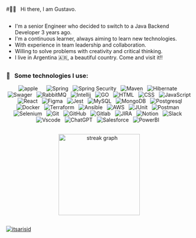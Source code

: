 #👋🏻 &nbsp;&nbsp;Hi there, I am Gustavo. 

##
- I'm a senior Engineer who decided to switch to a Java Backend Developer 3 years ago.
- I'm a continuous learner, always aiming to learn new technologies. 
- With experience in team leadership and collaboration.
- Willing to solve problems with creativity and critical thinking.
- I live in Argentina 🇦🇷, a beautiful country. Come and visit it!!
##

### 🎯 &nbsp;&nbsp;Some technologies I use:
<p align="center">
  <img src="https://img.shields.io/badge/Apple-gray?style=for-the-badge&logo=apple&logoColor=white" alt="apple" />&nbsp;&nbsp;
  <img src="https://img.shields.io/badge/Java-F80000?style=for-the-badge&logo=oracle&logoColor=white" alt="">&nbsp;&nbsp;
  <img src="https://img.shields.io/badge/Spring_Boot-F2F4F9?style=for-the-badge&logo=spring-boot" alt="Spring">&nbsp;&nbsp;
  <img src="https://img.shields.io/badge/Spring_Security-6DB33F?style=for-the-badge&logo=Spring-Security&logoColor=white" alt="Spring Security">&nbsp;&nbsp;
  <img src="https://img.shields.io/badge/apache_maven-C71A36?style=for-the-badge&logo=apachemaven&logoColor=white" alt="Maven">&nbsp;&nbsp;
  <img src="https://img.shields.io/badge/Hibernate-59666C?style=for-the-badge&logo=Hibernate&logoColor=white" alt="Hibernate">&nbsp;&nbsp;
  <img src="https://img.shields.io/badge/Swagger-85EA2D?style=for-the-badge&logo=Swagger&logoColor=white" alt="Swager">&nbsp;&nbsp;
  <img src="https://img.shields.io/badge/rabbitmq-%23FF6600.svg?&style=for-the-badge&logo=rabbitmq&logoColor=white" alt="RabbitMQ">&nbsp;&nbsp;
  <img src="https://img.shields.io/badge/IntelliJ_IDEA-000000.svg?style=for-the-badge&logo=intellij-idea&logoColor=white" alt="Intellij">&nbsp;&nbsp;
  <img src="https://img.shields.io/badge/Go-00ADD8?style=for-the-badge&logo=go&logoColor=white" alt="GO">&nbsp;&nbsp;
  <img src="https://img.shields.io/badge/HTML5-E34F26?style=for-the-badge&logo=html5&logoColor=white" alt="HTML" />&nbsp;&nbsp;
  <img src="https://img.shields.io/badge/CSS3-1572B6?style=for-the-badge&logo=css3&logoColor=white" alt="CSS" />&nbsp;&nbsp;
  <img src="https://img.shields.io/badge/JavaScript-323330?style=for-the-badge&logo=javascript&logoColor=F7DF1E" alt="JavaScript" />&nbsp;&nbsp;
  <img src="https://img.shields.io/badge/React-20232A?style=for-the-badge&logo=react&logoColor=61DAFB" alt="React">&nbsp;&nbsp;
  <img src="https://img.shields.io/badge/Figma-F24E1E?style=for-the-badge&logo=figma&logoColor=white" alt="Figma">&nbsp;&nbsp;
  <img src="https://img.shields.io/badge/Jest-C21325?style=for-the-badge&logo=jest&logoColor=white" alt="Jest" />&nbsp;&nbsp;
  <img src="https://img.shields.io/badge/MySQL-005C84?style=for-the-badge&logo=mysql&logoColor=white" alt="MySQL">&nbsp;&nbsp;
  <img src="https://img.shields.io/badge/MongoDB-4EA94B?style=for-the-badge&logo=mongodb&logoColor=white" alt="MongoDB">&nbsp;&nbsp;
  <img src="https://img.shields.io/badge/PostgreSQL-316192?style=for-the-badge&logo=postgresql&logoColor=white" alt="Postgresql">&nbsp;&nbsp;
  <img src="https://img.shields.io/badge/Docker-2CA5E0?style=for-the-badge&logo=docker&logoColor=white" alt="Docker">&nbsp;&nbsp;
  <img src="https://img.shields.io/badge/Terraform-7B42BC?style=for-the-badge&logo=terraform&logoColor=white" alt="Terraform">&nbsp;&nbsp;
  <img src="https://img.shields.io/badge/Ansible-000000?style=for-the-badge&logo=ansible&logoColor=white" alt="Ansible">&nbsp;&nbsp;
  <img src="https://img.shields.io/badge/Amazon_AWS-FF9900?style=for-the-badge&logo=amazonaws&logoColor=white" alt="AWS">&nbsp;&nbsp;
  <img src="https://img.shields.io/badge/Junit5-25A162?style=for-the-badge&logo=junit5&logoColor=white" alt="JUnit">&nbsp;&nbsp;
  <img src="https://img.shields.io/badge/Postman-FF6C37?style=for-the-badge&logo=Postman&logoColor=white" alt="Postman">&nbsp;&nbsp;
  <img src="https://img.shields.io/badge/Selenium-43B02A?style=for-the-badge&logo=Selenium&logoColor=white" alt="Selenium">&nbsp;&nbsp;
  <img src="https://img.shields.io/badge/Git-F05032?style=for-the-badge&logo=git&logoColor=white" alt="Git" />&nbsp;&nbsp;
  <img src="https://img.shields.io/badge/github%20-%23000.svg?&style=for-the-badge&logo=github&logoColor=white" alt="GitHub" />&nbsp;&nbsp;
  <img src="https://img.shields.io/badge/GitLab-330F63?style=for-the-badge&logo=gitlab&logoColor=white" alt="Gitlab">&nbsp;&nbsp;
  <img src="https://img.shields.io/badge/Jira-0052CC?style=for-the-badge&logo=Jira&logoColor=white" alt="JIRA">&nbsp;&nbsp;
  <img src="https://img.shields.io/badge/Notion-000000?style=for-the-badge&logo=notion&logoColor=white" alt="Notion">&nbsp;&nbsp;
  <img src="https://img.shields.io/badge/Slack-4A154B?style=for-the-badge&logo=slack&logoColor=white" alt="Slack">&nbsp;&nbsp;
  <img src="https://img.shields.io/badge/VSCode-0078D4?style=for-the-badge&logo=visual%20studio%20code&logoColor=white" alt="Vscode" />&nbsp;&nbsp;
  <img src="https://img.shields.io/badge/ChatGPT-74aa9c?style=for-the-badge&logo=openai&logoColor=white" alt="ChatGPT">&nbsp;&nbsp;
  <img src="https://img.shields.io/badge/Salesforce-00A1E0?style=for-the-badge&logo=Salesforce&logoColor=white" alt="Salesforce">&nbsp;&nbsp;
  <img src="https://img.shields.io/badge/PowerBI-F2C811?style=for-the-badge&logo=Power%20BI&logoColor=white" alt="PowerBI">&nbsp;&nbsp;
</p>

###

##

###

<div align="center">
  <img src="https://streak-stats.demolab.com?user=gjlobos&locale=en&mode=daily&theme=dark&hide_border=false&border_radius=5&order=3" height="220" alt="streak graph"  />
</div>

##

###

<div align="left">
  <a href="https://github.com/ryo-ma/github-profile-trophy"><img src="https://github-profile-trophy.vercel.app/?username=gjlobos" alt="itsarisid" /></a>
</div>

###


<!--
**gjlobos/gjlobos** is a ✨ _special_ ✨ repository because its `README.md` (this file) appears on your GitHub profile.

Here are some ideas to get you started:

- 🔭 I’m currently working on ...
- 🌱 I’m currently learning ...
- 👯 I’m looking to collaborate on ...
- 🤔 I’m looking for help with ...
- 💬 Ask me about ...
- 📫 How to reach me: ...
- 😄 Pronouns: ...
- ⚡ Fun fact: ...
-->
